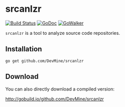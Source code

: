 # srcanlzr
[![Build Status](https://travis-ci.org/DevMine/srcanlzr.png?branch=master)](https://travis-ci.org/DevMine/srcanlzr)
[![GoDoc](http://godoc.org/github.com/DevMine/srcanlzr?status.svg)](http://godoc.org/github.com/DevMine/srcanlzr)
[![GoWalker](http://img.shields.io/badge/doc-gowalker-blue.svg?style=flat)](https://gowalker.org/github.com/DevMine/srcanlzr)

`srcanlzr` is a tool to analyze source code repositories.


## Installation

```
go get github.com/DevMine/srcanlzr
```


## Download

You can also directly download a compiled version:

http://gobuild.io/github.com/DevMine/srcanlzr
